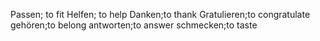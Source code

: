 Passen; to fit
Helfen; to help
Danken;to thank
Gratulieren;to congratulate
gehören;to belong
antworten;to answer
schmecken;to taste

